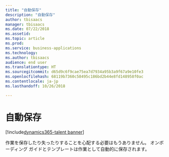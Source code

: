 ```yaml
---
title: "自動保存"
description: "自動保存"
author: tbisaacs
manager: tbisaacs
ms.date: 07/22/2018
ms.assetid: 
ms.topic: article
ms.prod: 
ms.service: business-applications
ms.technology: 
ms.author: tbisaacs
audience: end user
ms.translationtype: HT
ms.sourcegitcommit: d65d9c6f9cae75ea7d7934a95b3a9f67a9e10fe3
ms.openlocfilehash: 68119b7360c58495c186bd2b44e8fd148958f0ac
ms.contentlocale: ja-jp
ms.lasthandoff: 10/26/2018

---
```

#  <a name="auto-save"></a>自動保存

[!include[dynamics365-talent banner](../../includes/dynamics365-talent.md)]





作業を保存したり失ったりすることを心配する必要はもうありません。 オンボーディング ガイドとテンプレートは作業として自動的に保存されます。

